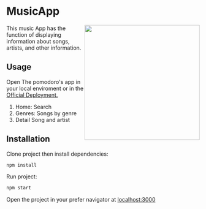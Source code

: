 # MusicApp
<img src="https://www.freepnglogos.com/uploads/music-logo-black-and-white-png-21.png" width="300" align='right'>
This music App has the function of displaying information about songs, artists, and other information.

## Usage
Open The pomodoro's app in your local enviroment or in the [Official Deployment.](https://musicapp-p.netlify.app/)
1. Home: Search
2. Genres: Songs by genre
3. Detail Song and artist

## Installation

Clone project then install dependencies:

```bash
npm install
```
Run project: 
```bash
npm start
```
Open the project in your prefer navigator at [localhost:3000](http://localhost:3000)
